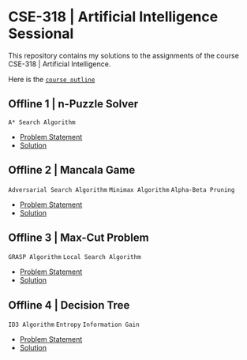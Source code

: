 # CSE-318 | Artificial Intelligence Sessional
This repository contains my solutions to the assignments of the course CSE-318 | Artificial Intelligence.

Here is the [`course outline`](/course_outline.pdf)

## Offline 1 | n-Puzzle Solver
`A* Search Algorithm`
- [Problem Statement](/1.assignment%201\(N-puzzle\)/spec.pdf)
- [Solution](1.assignment%201\(N-puzzle\)/solution/1905052)
## Offline 2 | Mancala Game 
`Adversarial Search Algorithm` `Minimax Algorithm` `Alpha-Beta Pruning`
- [Problem Statement](2.assignment%202\(adversarial%20search%20on%20mancala%20game\)/spec.pdf)
- [Solution](2.assignment%202\(adversarial%20search%20on%20mancala%20game\)/solution/1905052.cpp)
## Offline 3 | Max-Cut Problem
`GRASP Algorithm` `Local Search Algorithm`
- [Problem Statement](3.assignment%203\(max%20cut%20problem%20by%20grasp\)/spec.pdf)
- [Solution](3.assignment%203\(max%20cut%20problem%20by%20grasp\)/solution/1905052)
## Offline 4 | Decision Tree
`ID3 Algorithm` `Entropy` `Information Gain`
- [Problem Statement](4.assignment%204\(decision%20tree%20learning%20for%20car%20evaluation\)/spec.pdf)
- [Solution](4.assignment%204\(decision%20tree%20learning%20for%20car%20evaluation\)/solution/1905052)

